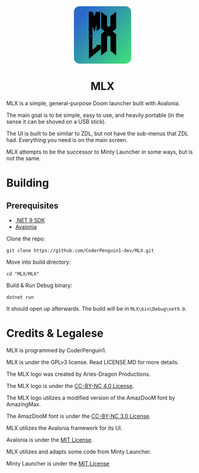 <div align="center">
    <img src="Assets/mlx.png" width="150" height="150">
    <h1>MLX</h1>
</div>

MLX is a simple, general-purpose Doom launcher built with Avalonia.

The main goal is to be simple, easy to use, and heavily portable (in the sense it can be shoved on a USB stick).

The UI is built to be similar to ZDL, but not have the sub-menus that ZDL had. 
Everything you need is on the main screen.

MLX attempts to be the successor to Minty Launcher in some ways, but is not the same.

# Building
## Prerequisites
* [.NET 9 SDK](https://dotnet.microsoft.com/en-us/download/dotnet/9.0)
* [Avalonia](https://github.com/avaloniaui/avalonia)

Clone the repo:
```
git clone https://github.com/CoderPenguin1-dev/MLX.git
```

Move into build directory:
```
cd "MLX/MLX"
```

Build & Run Debug binary:
```
dotnet run
```
It should open up afterwards. The build will be in `MLX\bin\Debug\net9.0`.

# Credits & Legalese
MLX is programmed by CoderPenguin1.

MLX is under the GPLv3 license. Read LICENSE.MD for more details.

The MLX logo was created by Aries-Dragon Productions.

The MLX logo is under the [CC-BY-NC 4.0 License](https://creativecommons.org/licenses/by-nc/4.0/).

The MLX logo utilizes a modified version of the AmazDooM font by AmazingMax.

The AmazDooM font is under the [CC-BY-NC 3.0 License](http://creativecommons.org/licenses/by-nc/3.0).

MLX utilizes the Avalonia framework for its UI.

Avalonia is under the [MIT License](https://avaloniaui.net/legal-center/avalonia-license).

MLX utilizes and adapts some code from Minty Launcher.

Minty Launcher is under the [MIT License](https://github.com/CoderPenguin1-dev/Minty-Launcher/blob/master/LICENSE.MD)
